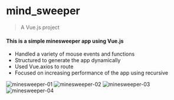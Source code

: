 # mind_sweeper
> A Vue.js project

#### This is a simple minesweeper app using Vue.js
  - Handled a variety of mouse events and functions
  - Structured to generate the app dynamically 
  - Used Vue.axios to route 
  - Focused on increasing performance of the app using recursive


![minesweeper-01](https://user-images.githubusercontent.com/19483811/50934616-1fc0da00-1437-11e9-8c83-a9fc23c16130.PNG)
![minesweeper-02](https://user-images.githubusercontent.com/19483811/50934630-251e2480-1437-11e9-82af-d32588891bcd.PNG)
![minesweeper-03](https://user-images.githubusercontent.com/19483811/50934606-1c2d5300-1437-11e9-8fdb-ce6661cbfe39.PNG)
![minesweeper-04](https://user-images.githubusercontent.com/19483811/50934609-1d5e8000-1437-11e9-9a3a-ed30fff15ed6.PNG)

